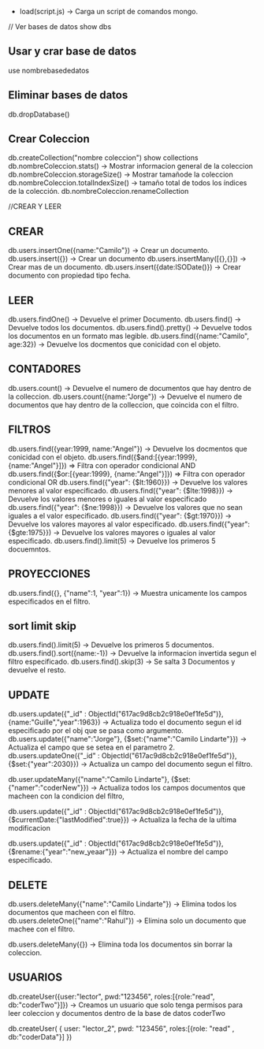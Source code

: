 - load(script.js) -> Carga un script de comandos mongo.

// Ver bases de datos
show dbs

## Usar y crar base de datos

use nombrebasededatos

## Eliminar bases de datos

db.dropDatabase()

## Crear Coleccion

db.createCollection("nombre coleccion")
show collections
db.nombreColeccion.stats() -> Mostrar informacion general de la coleccion
db.nombreColeccion.storageSize() -> Mostrar tamañode la coleccion
db.nombreColeccion.totalIndexSize() -> tamaño total de todos los índices de la colección.
db.nombreColeccion.renameCollection

//CREAR Y LEER

## CREAR

db.users.insertOne({name:"Camilo"}) -> Crear un documento.
db.users.insert({}) -> Crear un documento
db.users.insertMany([{},{}]) -> Crear mas de un documento.
db.users.insert({date:ISODate()}) -> Crear documento con propiedad tipo fecha.

## LEER

db.users.findOne() -> Devuelve el primer Documento.
db.users.find() -> Devuelve todos los documentos.
db.users.find().pretty() -> Devuelve todos los documentos en un formato mas legible.
db.users.find({name:"Camilo", age:32}) -> Devuelve los docmentos que conicidad con el objeto.

## CONTADORES

db.users.count() -> Devuelve el numero de documentos que hay dentro de la colleccion.
db.users.count({name:"Jorge"}) -> Devuelve el numero de documentos que hay dentro de la colleccion, que coincida con el filtro.

## FILTROS

db.users.find({year:1999, name:"Angel"}) -> Devuelve los docmentos que conicidad con el objeto.
db.users.find({$and:[{year:1999}, {name:"Angel"}]}) => Filtra con operador condicional AND
db.users.find({$or:[{year:1999}, {name:"Angel"}]}) => Filtra con operador condicional OR
db.users.find({"year": {$lt:1960}}) -> Devuelve los valores menores al valor especificado.
db.users.find({"year": {$lte:1998}}) -> Devuelve los valores menores o iguales al valor especificado
db.users.find({"year": {$ne:1998}}) -> Devuelve los valores que no sean iguales a el valor especificado.
db.users.find({"year": {$gt:1970}}) -> Devuelve los valores mayores al valor especificado.
db.users.find({"year": {$gte:1975}}) -> Devuelve los valores mayores o iguales al valor especificado.
db.users.find().limit(5) -> Devuelve los primeros 5 docuemntos.

## PROYECCIONES

db.users.find({}, {"name":1, "year":1}) -> Muestra unicamente los campos especificados en el filtro.

## sort limit skip

db.users.find().limit(5) -> Devuelve los primeros 5 documentos.
db.users.find().sort({name:-1}) -> Devuelve la informacion invertida segun el filtro especificado.
db.users.find().skip(3) -> Se salta 3 Documentos y devuelve el resto.

## UPDATE

db.users.update({"\_id" : ObjectId("617ac9d8cb2c918e0ef1fe5d")},{name:"Guille","year":1963}) -> Actualiza todo el documento segun el id especificado por el obj que se pasa como argumento.
db.users.update({"name":"Jorge"}, {$set:{"name":"Camilo Lindarte"}})
 -> Actualiza el campo que se setea en el parametro 2.
db.users.updateOne({"_id" : ObjectId("617ac9d8cb2c918e0ef1fe5d")}, {$set:{"year":2030}}) -> Actualiza un campo del documento segun el filtro.

db.user.updateMany({"name":"Camilo Lindarte"}, {$set:{"namer":"coderNew"}}) -> Actualiza todos los campos documentos que macheen con la condicion del filtro,

db.users.update({"\_id" : ObjectId("617ac9d8cb2c918e0ef1fe5d")}, {$currentDate:{"lastModified":true}}) -> Actualiza la fecha de la ultima modificacion

db.users.update({"\_id" : ObjectId("617ac9d8cb2c918e0ef1fe5d")}, {$rename:{"year":"new_yeaar"}}) -> Actualiza el nombre del campo especificado.

## DELETE

db.users.deleteMany({"name":"Camilo Lindarte"}) -> Elimina todos los documentos que macheen con el filtro.
db.users.deleteOne({"name":"Rahul"}) -> Elimina solo un documento que machee con el filtro.

db.users.deleteMany({}) -> Elimina toda los documentos sin borrar la coleccion.

## USUARIOS

db.createUser({user:"lector", pwd:"123456", roles:[{role:"read", db:"coderTwo"}]}) -> Creamos un usuario que solo tenga permisos para leer coleccion y documentos dentro de la base de datos coderTwo

db.createUser(
{
user: "lector_2",
pwd: "123456",
roles:[{role: "read" , db:"coderData"}]
})
